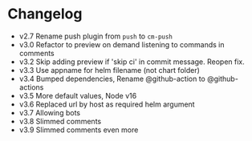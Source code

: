 # Changelog

- v2.7 Rename push plugin from `push` to `cm-push`
- v3.0 Refactor to preview on demand listening to commands in comments
- v3.2 Skip adding preview if 'skip ci' in commit message. Reopen fix.
- v3.3 Use appname for helm filename (not chart folder)
- v3.4 Bumped dependencies, Rename @github-action to @github-actions
- v3.5 More default values, Node v16
- v3.6 Replaced url by host as required helm argument
- v3.7 Allowing bots
- v3.8 Slimmed comments
- v3.9 Slimmed comments even more
